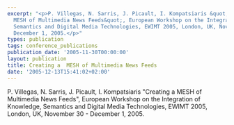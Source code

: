 ```yaml
---
excerpt: "<p>P. Villegas, N. Sarris, J. Picault, I. Kompatsiaris &quot;Creating a
  MESH of Multimedia News Feeds&quot;, European Workshop on the Integration of Knowledge,
  Semantics and Digital Media Technologies, EWIMT 2005, London, UK, November 30 -
  December 1, 2005.</p>"
types: publication
tags: conference_publications
publication_date: '2005-11-30T00:00:00'
layout: publication
title: Creating a  MESH of Multimedia News Feeds
date: '2005-12-13T15:41:02+02:00'
---
```

<p>P. Villegas, N. Sarris, J. Picault, I. Kompatsiaris &quot;Creating a MESH of Multimedia News Feeds&quot;, European Workshop on the Integration of Knowledge, Semantics and Digital Media Technologies, EWIMT 2005, London, UK, November 30 - December 1, 2005.</p>
